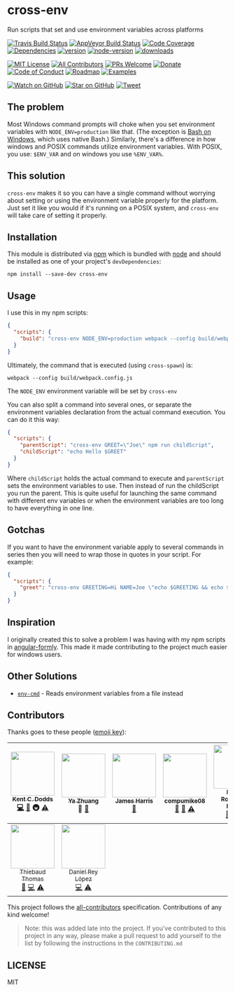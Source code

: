 # cross-env

Run scripts that set and use environment variables across platforms

[![Travis Build Status][build-badge]][build]
[![AppVeyor Build Status][win-build-badge]][win-build]
[![Code Coverage][coverage-badge]][coverage]
[![Dependencies][dependencyci-badge]][dependencyci]
[![version][version-badge]][package]
[![node-version][node-version-badge]][node]
[![downloads][downloads-badge]][npm-stat]

[![MIT License][license-badge]][LICENSE]
[![All Contributors](https://img.shields.io/badge/all_contributors-9-orange.svg?style=flat-square)](#contributors)
[![PRs Welcome][prs-badge]][prs]
[![Donate][donate-badge]][donate]
[![Code of Conduct][coc-badge]][coc]
[![Roadmap][roadmap-badge]][roadmap]
[![Examples][examples-badge]][examples]

[![Watch on GitHub][github-watch-badge]][github-watch]
[![Star on GitHub][github-star-badge]][github-star]
[![Tweet][twitter-badge]][twitter]

## The problem

Most Windows command prompts will choke when you set environment variables with
`NODE_ENV=production` like that. (The exception is [Bash on Windows][win-bash],
which uses native Bash.) Similarly, there's a difference in how windows and
POSIX commands utilize environment variables. With POSIX, you use: `$ENV_VAR`
and on windows you use `%ENV_VAR%`.

## This solution

`cross-env` makes it so you can have a single command without worrying about
setting or using the environment variable properly for the platform. Just set it
like you would if it's running on a POSIX system, and `cross-env` will take care
of setting it properly.

## Installation

This module is distributed via [npm][npm] which is bundled with [node][node] and
should be installed as one of your project's `devDependencies`:

```
npm install --save-dev cross-env
```

## Usage

I use this in my npm scripts:

```json
{
  "scripts": {
    "build": "cross-env NODE_ENV=production webpack --config build/webpack.config.js"
  }
}
```

Ultimately, the command that is executed (using `cross-spawn`) is:

```
webpack --config build/webpack.config.js
```

The `NODE_ENV` environment variable will be set by `cross-env`

You can also split a command into several ones, or separate the environment
variables declaration from the actual command execution. You can do it this way:

```json
{
  "scripts": {
    "parentScript": "cross-env GREET=\"Joe\" npm run childScript",
    "childScript": "echo Hello $GREET"
  }
}
```

Where `childScript` holds the actual command to execute and `parentScript` sets
the environment variables to use. Then instead of run the childScript you run
the parent. This is quite useful for launching the same command with different
env variables or when the environment variables are too long to have everything
in one line.

## Gotchas

If you want to have the environment variable apply to several commands in series
then you will need to wrap those in quotes in your script. For example:

```json
{
  "scripts": {
    "greet": "cross-env GREETING=Hi NAME=Joe \"echo $GREETING && echo $NAME\""
  }
}
```

## Inspiration

I originally created this to solve a problem I was having with my npm scripts in
[angular-formly][angular-formly]. This made it made contributing to the project
much easier for windows users.

## Other Solutions

- [`env-cmd`](https://github.com/toddbluhm/env-cmd) - Reads environment variables from a file instead

## Contributors

Thanks goes to these people ([emoji key][emojis]):

<!-- ALL-CONTRIBUTORS-LIST:START - Do not remove or modify this section -->
| [<img src="https://avatars.githubusercontent.com/u/1500684?v=3" width="100px;"/><br /><sub>Kent C. Dodds</sub>](https://kentcdodds.com)<br />[💻](https://github.com/kentcdodds/cross-env/commits?author=kentcdodds) [📖](https://github.com/kentcdodds/cross-env/commits?author=kentcdodds) 🚇 [⚠️](https://github.com/kentcdodds/cross-env/commits?author=kentcdodds) | [<img src="https://avatars1.githubusercontent.com/u/499038?v=3" width="100px;"/><br /><sub>Ya Zhuang </sub>](https://zhuangya.me)<br />🔌 [📖](https://github.com/kentcdodds/cross-env/commits?author=zhuangya) | [<img src="https://avatars3.githubusercontent.com/u/3440094?v=3" width="100px;"/><br /><sub>James Harris</sub>](https://wopian.me)<br />[📖](https://github.com/kentcdodds/cross-env/commits?author=wopian) | [<img src="https://avatars1.githubusercontent.com/u/8941730?v=3" width="100px;"/><br /><sub>compumike08</sub>](https://github.com/compumike08)<br />[🐛](https://github.com/kentcdodds/cross-env/issues?q=author%3Acompumike08) [📖](https://github.com/kentcdodds/cross-env/commits?author=compumike08) [⚠️](https://github.com/kentcdodds/cross-env/commits?author=compumike08) | [<img src="https://avatars1.githubusercontent.com/u/2270425?v=3" width="100px;"/><br /><sub>Daniel Rodríguez Rivero</sub>](https://github.com/danielo515)<br />[🐛](https://github.com/kentcdodds/cross-env/issues?q=author%3Adanielo515) [💻](https://github.com/kentcdodds/cross-env/commits?author=danielo515) [📖](https://github.com/kentcdodds/cross-env/commits?author=danielo515) | [<img src="https://avatars2.githubusercontent.com/u/1508477?v=3" width="100px;"/><br /><sub>Jonas Keinholz</sub>](https://github.com/inyono)<br />[🐛](https://github.com/kentcdodds/cross-env/issues?q=author%3Ainyono) [💻](https://github.com/kentcdodds/cross-env/commits?author=inyono) [⚠️](https://github.com/kentcdodds/cross-env/commits?author=inyono) | [<img src="https://avatars3.githubusercontent.com/u/1656170?v=3" width="100px;"/><br /><sub>Hugo Wood</sub>](https://github.com/hgwood)<br />[🐛](https://github.com/kentcdodds/cross-env/issues?q=author%3Ahgwood) [💻](https://github.com/kentcdodds/cross-env/commits?author=hgwood) [⚠️](https://github.com/kentcdodds/cross-env/commits?author=hgwood) |
| :---: | :---: | :---: | :---: | :---: | :---: | :---: |
| [<img src="https://avatars0.githubusercontent.com/u/3715715?v=3" width="100px;"/><br /><sub>Thiebaud Thomas</sub>](https://github.com/thomasthiebaud)<br />[🐛](https://github.com/kentcdodds/cross-env/issues?q=author%3Athomasthiebaud) [💻](https://github.com/kentcdodds/cross-env/commits?author=thomasthiebaud) [⚠️](https://github.com/kentcdodds/cross-env/commits?author=thomasthiebaud) | [<img src="https://avatars1.githubusercontent.com/u/1715800?v=3" width="100px;"/><br /><sub>Daniel Rey López</sub>](https://daniel.blog)<br />[💻](https://github.com/kentcdodds/cross-env/commits?author=DanReyLop) [⚠️](https://github.com/kentcdodds/cross-env/commits?author=DanReyLop) |
<!-- ALL-CONTRIBUTORS-LIST:END -->

This project follows the [all-contributors][all-contributors] specification. Contributions of any kind welcome!

> Note: this was added late into the project. If you've contributed to this
> project in any way, please make a pull request to add yourself to the list
> by following the instructions in the `CONTRIBUTING.md`

## LICENSE

MIT

[npm]: https://www.npmjs.com/
[node]: https://nodejs.org
[build-badge]: https://img.shields.io/travis/kentcdodds/cross-env.svg?style=flat-square
[build]: https://travis-ci.org/kentcdodds/cross-env
[win-build-badge]: https://img.shields.io/appveyor/ci/kentcdodds/cross-env.svg?style=flat-square
[win-build]: https://ci.appveyor.com/project/kentcdodds/cross-env
[coverage-badge]: https://img.shields.io/codecov/c/github/kentcdodds/cross-env.svg?style=flat-square
[coverage]: https://codecov.io/github/kentcdodds/cross-env
[dependencyci-badge]: https://dependencyci.com/github/kentcdodds/cross-env/badge?style=flat-square
[dependencyci]: https://dependencyci.com/github/kentcdodds/cross-env
[version-badge]: https://img.shields.io/npm/v/cross-env.svg?style=flat-square
[package]: https://www.npmjs.com/package/cross-env
[node-version-badge]: https://img.shields.io/badge/node-%3E%3D%204.8-orange.svg?style=flat-square
[downloads-badge]: https://img.shields.io/npm/dm/cross-env.svg?style=flat-square
[npm-stat]: http://npm-stat.com/charts.html?package=cross-env&from=2016-04-01
[license-badge]: https://img.shields.io/npm/l/cross-env.svg?style=flat-square
[license]: https://github.com/kentcdodds/cross-env/blob/master/other/LICENSE
[prs-badge]: https://img.shields.io/badge/PRs-welcome-brightgreen.svg?style=flat-square
[prs]: http://makeapullrequest.com
[donate-badge]: https://img.shields.io/badge/$-support-green.svg?style=flat-square
[donate]: http://kcd.im/donate
[coc-badge]: https://img.shields.io/badge/code%20of-conduct-ff69b4.svg?style=flat-square
[coc]: https://github.com/kentcdodds/cross-env/blob/master/other/CODE_OF_CONDUCT.md
[roadmap-badge]: https://img.shields.io/badge/%F0%9F%93%94-roadmap-CD9523.svg?style=flat-square
[roadmap]: https://github.com/kentcdodds/cross-env/blob/master/other/ROADMAP.md
[examples-badge]: https://img.shields.io/badge/%F0%9F%92%A1-examples-8C8E93.svg?style=flat-square
[examples]: https://github.com/kentcdodds/cross-env/blob/master/other/EXAMPLES.md
[github-watch-badge]: https://img.shields.io/github/watchers/kentcdodds/cross-env.svg?style=social
[github-watch]: https://github.com/kentcdodds/cross-env/watchers
[github-star-badge]: https://img.shields.io/github/stars/kentcdodds/cross-env.svg?style=social
[github-star]: https://github.com/kentcdodds/cross-env/stargazers
[twitter]: https://twitter.com/intent/tweet?text=Check%20out%20cross-env!%20https://github.com/kentcdodds/cross-env%20%F0%9F%91%8D
[twitter-badge]: https://img.shields.io/twitter/url/https/github.com/kentcdodds/cross-env.svg?style=social
[emojis]: https://github.com/kentcdodds/all-contributors#emoji-key
[all-contributors]: https://github.com/kentcdodds/all-contributors
[win-bash]: https://msdn.microsoft.com/en-us/commandline/wsl/about
[angular-formly]: https://github.com/formly-js/angular-formly

